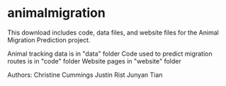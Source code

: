# animalmigration

This download includes code, data files, and website files for the Animal Migration Prediction project.

Animal tracking data is in "data" folder
Code used to predict migration routes is in "code" folder
Website pages in "website" folder

Authors:
Christine Cummings
Justin Rist
Junyan Tian
